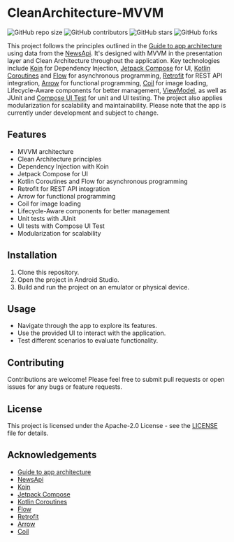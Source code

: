 # CleanArchitecture-MVVM

![GitHub repo size](https://img.shields.io/github/repo-size/LeQuangHien/CleanArchitecture-MVVM)
![GitHub contributors](https://img.shields.io/github/contributors/LeQuangHien/CleanArchitecture-MVVM)
![GitHub stars](https://img.shields.io/github/stars/LeQuangHien/CleanArchitecture-MVVM?style=social)
![GitHub forks](https://img.shields.io/github/forks/LeQuangHien/CleanArchitecture-MVVM?style=social)

This project follows the principles outlined in the [Guide to app architecture](https://developer.android.com/jetpack/guide) using data from the [NewsApi](https://newsapi.org/). It's designed with MVVM in the presentation layer and Clean Architecture throughout the application. Key technologies include [Koin](https://insert-koin.io/) for Dependency Injection, [Jetpack Compose](https://developer.android.com/develop/ui/compose) for UI, [Kotlin Coroutines](https://developer.android.com/kotlin/coroutines) and [Flow](https://developer.android.com/kotlin/flow) for asynchronous programming, [Retrofit](https://square.github.io/retrofit/) for REST API integration, [Arrow](https://arrow-kt.io/) for functional programming, [Coil](https://coil-kt.github.io/coil/) for image loading, Lifecycle-Aware components for better management, [ViewModel](https://developer.android.com/topic/libraries/architecture/viewmodel), as well as JUnit and [Compose UI Test](https://developer.android.com/develop/ui/compose/testing) for unit and UI testing. The project also applies modularization for scalability and maintainability. Please note that the app is currently under development and subject to change.

## Features

- MVVM architecture
- Clean Architecture principles
- Dependency Injection with Koin
- Jetpack Compose for UI
- Kotlin Coroutines and Flow for asynchronous programming
- Retrofit for REST API integration
- Arrow for functional programming
- Coil for image loading
- Lifecycle-Aware components for better management
- Unit tests with JUnit
- UI tests with Compose UI Test
- Modularization for scalability

## Installation

1. Clone this repository.
2. Open the project in Android Studio.
3. Build and run the project on an emulator or physical device.

## Usage

- Navigate through the app to explore its features.
- Use the provided UI to interact with the application.
- Test different scenarios to evaluate functionality.

## Contributing

Contributions are welcome! Please feel free to submit pull requests or open issues for any bugs or feature requests.

## License

This project is licensed under the Apache-2.0 License - see the [LICENSE](LICENSE) file for details.

## Acknowledgements

- [Guide to app architecture](https://developer.android.com/jetpack/guide)
- [NewsApi](https://newsapi.org/)
- [Koin](https://insert-koin.io/)
- [Jetpack Compose](https://developer.android.com/develop/ui/compose)
- [Kotlin Coroutines](https://developer.android.com/kotlin/coroutines)
- [Flow](https://developer.android.com/kotlin/flow)
- [Retrofit](https://square.github.io/retrofit/)
- [Arrow](https://arrow-kt.io/)
- [Coil](https://coil-kt.github.io/coil/)
